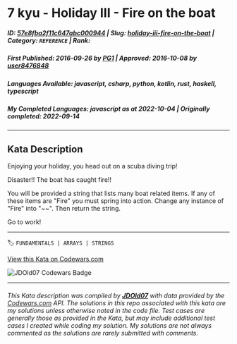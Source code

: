 # 7 kyu - Holiday III - Fire on the boat

##### **ID**: [57e8fba2f11c647abc000944](https://www.codewars.com/kata/57e8fba2f11c647abc000944) | **Slug**: [holiday-iii-fire-on-the-boat](https://www.codewars.com/kata/57e8fba2f11c647abc000944) | **Category**: `REFERENCE` | **Rank**: <span style="color:white">7 kyu</span>

##### **First Published**: 2016-09-26 ***by*** [PG1](https://www.codewars.com/users/PG1) | **Approved**: 2016-10-08 ***by*** [user8476848](https://www.codewars.com/users/user8476848)

##### **Languages Available**: javascript, csharp, python, kotlin, rust, haskell, typescript

##### **My Completed Languages**: javascript ***as at*** 2022-10-04 | **Originally completed**: 2022-09-14

---

## Kata Description


Enjoying your holiday, you head out on a scuba diving trip!



Disaster!! The boat has caught fire!!



You will be provided a string that lists many boat related items. If any of these items are "Fire" you must spring into action. Change any instance of "Fire" into "~~". Then return the string.



Go to work!

---


🏷 `FUNDAMENTALS | ARRAYS | STRINGS`


[View this Kata on Codewars.com](https://www.codewars.com/kata/57e8fba2f11c647abc000944)

![](https://www.codewars.com/users/jdold07/badges/large "JDOld07 Codewars Badge")

---

###### *This Kata description was compiled by [**JDOld07**](https://tpstech.dev) with data provided by the [Codewars.com](https://www.codewars.com) API.  The solutions in this repo associated with this kata are my solutions unless otherwise noted in the code file.  Test cases are generally those as provided in the Kata, but may include additional test cases I created while coding my solution.  My solutions are not always commented as the solutions are rarely submitted with comments.*
